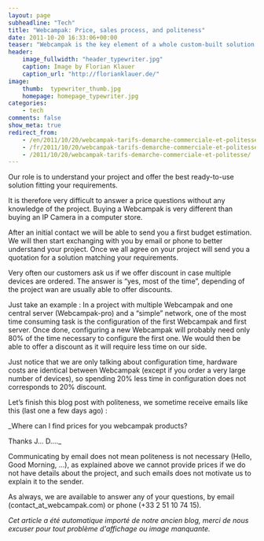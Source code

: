 ```yaml
---
layout: page
subheadline: "Tech"
title: "Webcampak: Price, sales process, and politeness"
date: 2011-10-20 16:33:06+00:00
teaser: "Webcampak is the key element of a whole custom-built solution based upon our customers’ needs and requirements. This is a complex product which might, in some cases, require competences in a wide variety of areas."
header:
    image_fullwidth: "header_typewriter.jpg"
    caption: Image by Florian Klauer
    caption_url: "http://florianklauer.de/"
image:
    thumb:  typewriter_thumb.jpg
    homepage: homepage_typewriter.jpg
categories:
    - tech
comments: false
show_meta: true
redirect_from:
    - /en/2011/10/20/webcampak-tarifs-demarche-commerciale-et-politesse/
    - /fr/2011/10/20/webcampak-tarifs-demarche-commerciale-et-politesse/
    - /2011/10/20/webcampak-tarifs-demarche-commerciale-et-politesse/
---
```

Our role is to understand your project and offer the best ready-to-use solution fitting your requirements.

It is therefore very difficult to answer a price questions without any knowledge of the project. Buying a Webcampak is very different than buying an IP Camera in a computer store.

After an initial contact we will be able to send you a first budget estimation. We will then start exchanging with you by email or phone to better understand your project. Once we all agree on your project will send you a quotation for a solution matching your requirements.

Very often our customers ask us if we offer discount in case multiple devices are ordered. The answer is “yes, most of the time”, depending of the project wan are usually able to offer discounts.

Just take an example : In a project with multiple Webcampak and one central server (Webcampak-pro) and a “simple” network, one of the most time consuming task is the configuration of the first Webcampak and first server. Once done, configuring a new Webcampak will probably need only 80% of the time necessary to configure the first one. We would then be able to offer a discount as it will require less time on our side.

Just notice that we are only talking about configuration time, hardware costs are identical between Webcampak (except if you order a very large number of devices), so spending 20% less time in configuration does not corresponds to 20% discount.

Let’s finish this blog post with politeness, we sometime receive emails like this (last one a few days ago) :

_Where can I find prices for you webcampak products?

Thanks J… D…._

Communicating by email does not mean politeness is not necessary (Hello, Good Morning, …), as explained above we cannot provide prices if we do not have details about the project, and such emails does not motivate us to explain it to the sender.

As always, we are available to answer any of your questions, by email (contact_at_webcampak.com) or phone (+33 2 51 10 74 15).

_Cet article a été automatique importé de notre ancien blog, merci de nous excuser pour tout problème d'affichage ou image manquante._
